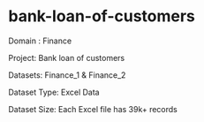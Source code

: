 # bank-loan-of-customers

Domain : Finance

Project: Bank loan of customers

Datasets: Finance_1 & Finance_2

Dataset Type: Excel Data

Dataset Size: Each Excel file has 39k+ records


